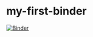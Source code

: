 # my-first-binder

[![Binder](https://mybinder.org/badge_logo.svg)](https://mybinder.org/v2/gh/MeeraSharma/out-of-sample-testing/HEAD)
